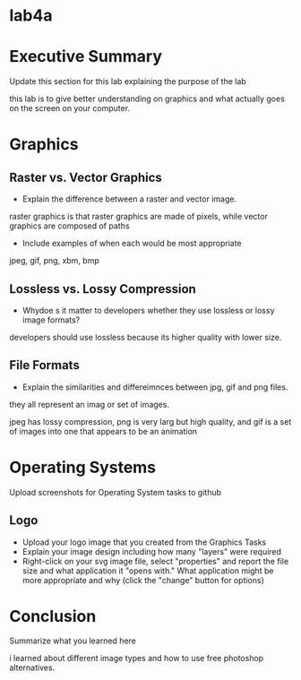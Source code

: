 # lab4a

# Executive Summary
Update this section for this lab explaining the purpose of the lab

this lab is to give better understanding on graphics and what actually goes on the screen on your computer.

# Graphics
## Raster vs. Vector Graphics
* Explain the difference between a raster and vector image.  

raster graphics is that raster graphics are made of pixels, while vector graphics are composed of paths

* Include examples of when each would be most appropriate 

jpeg, gif, png, xbm, bmp

## Lossless vs. Lossy Compression
* Whydoe s it matter to developers whether they use lossless or lossy image formats?  


developers should use lossless because its higher quality with lower size.

## File Formats
* Explain the similarities and differeimnces between jpg, gif and png files. 

they all represent an imag or set of images.

jpeg has lossy compression, png is very larg but high quality, and gif is a set of images into one that appears to be an animation

# Operating Systems
Upload screenshots for Operating System tasks to github



## Logo
* Upload your logo image that you created from the Graphics Tasks
* Explain your image design including how many "layers" were required
* Right-click on your svg image file, select "properties" and report the file size and what application it "opens with." What application might be more appropriate and why (click the "change" button for options)

# Conclusion
Summarize what you learned here

i learned about different image types and how to use free photoshop alternatives.
